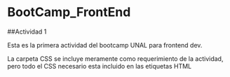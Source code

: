 # BootCamp_FrontEnd

##Actividad 1

Esta es la primera actividad del bootcamp UNAL para frontend dev.

La carpeta CSS se incluye meramente como requerimiento de la actividad, pero todo el CSS necesario esta incluido en las etiquetas HTML
